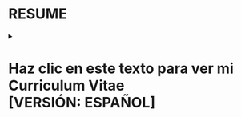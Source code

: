 # RESUME
<details>
  <summary><h1>Haz clic en este texto para ver mi Curriculum Vitae <br>
    [VERSIÓN: ESPAÑOL]</h1></summary>
  
![CVES](https://github.com/secompagnucciGH/RESUME/assets/69996970/3ed7c430-58f5-44c7-b5de-80be74e63e8f)
  
  Puedes agregar texto, enlaces o cualquier otro contenido dentro de este bloque.
</details>

